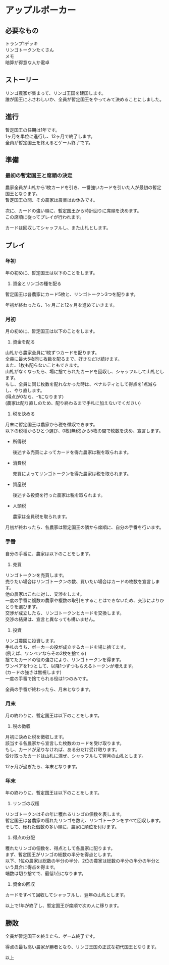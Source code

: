 アップルポーカー
================

## 必要なもの

トランプ1デッキ  
リンゴトークンたくさん  
メモ  
暗算が得意な人か電卓  


## ストーリー

リンゴ農家が集まって、リンゴ王国を建国します。  
誰が国王にふさわしいか、全員が暫定国王をやってみて決めることにしました。


## 進行

暫定国王の任期は1年です。  
1ヶ月を単位に進行し、12ヶ月で終了します。  
全員が暫定国王を終えるとゲーム終了です。


## 準備

### 最初の暫定国王と席順の決定

農家全員が山札から1枚カードを引き、一番強いカードを引いた人が最初の暫定国王となります。  
暫定国王の間、その農家は農業はお休みです。  

次に、カードの強い順に、暫定国王から時計回りに席順を決めます。  
この席順に従ってプレイが行われます。  

カードは回収してシャッフルし、また山札とします。


## プレイ

### 年初

年の初めに、暫定国王は以下のことをします。


1. 資金とリンゴの種を配る

  暫定国王は各農家にカード5枚と、リンゴトークン3つを配ります。


年初が終わったら、1ヶ月ごと12ヶ月を進めていきます。


### 月初

月の初めに、暫定国王は以下のことをします。

1. 資金を配る

  山札から農家全員に1枚ずつカードを配ります。  
  全員に最大5枚同じ枚数を配るまで、好きなだけ続けます。  
  また、1枚も配らないこともできます。  
  山札がなくなったら、場に捨てられたカードを回収し、シャッフルして山札とします。  
  もし、全員に同じ枚数を配れなかった時は、ペナルティとして得点を1点減らし、やり直します。  
  (得点が0なら、-1になります)  
  (農家は配り直しのため、配り終わるまで手札に加えないでください)  

1. 税を決める

  月末に暫定国王は農家から税を徴収できます。  
  以下の税種からひとつ選び、0枚(無税)から5枚の間で枚数を決め、宣言します。


  * 所得税

    後述する売買によってカードを得た農家は税を取られます。

  * 消費税

    売買によってリンゴトークンを得た農家は税を取られます。

  * 資産税

    後述する投資を行った農家は税を取られます。

  * 人頭税

    農家は全員税を取られます。


月初が終わったら、各農家は暫定国王の隣から席順に、自分の手番を行います。


### 手番

自分の手番に、農家は以下のことをします。

1. 売買

  リンゴトークンを売買します。  
  売りたい場合はリンゴトークンの数、買いたい場合はカードの枚数を宣言します。  
  他の農家はこれに対し、交渉をします。  
  一度の手番に複数の農家や複数の取引をすることはできないため、交渉によりひとりを選びます。  
  交渉が成立したら、リンゴトークンとカードを交換します。  
  交渉の結果は、宣言と異なっても構いません。  

1. 投資

  リンゴ農園に投資します。  
  手札のうち、ポーカーの役が成立するカードを場に捨てます。  
  (例えば、ワンペアならその2枚を捨てる)  
  捨てたカードの役の強さにより、リンゴトークンを得ます。  
  ワンペアを1つとして、以降1つずつもらえるトークンが増えます。  
  (カードの強さは無視します)  
  一度の手番で捨てられる役は1つのみです。  


全員の手番が終わったら、月末となります。


### 月末

月の終わりに、暫定国王は以下のことをします。


1. 税の徴収

  月初に決めた税を徴収します。  
  該当する各農家から宣言した枚数のカードを受け取ります。  
  もし、カードが足りなければ、ある分だけ受け取ります。  
  受け取ったカードは山札に混ぜ、シャッフルして翌月の山札とします。  


12ヶ月が過ぎたら、年末となります。


### 年末

年の終わりに、暫定国王は以下のことをします。


1. リンゴの収穫

  リンゴトークンはその年に穫れるリンゴの個数を表します。  
  暫定国王は各農家の穫れたリンゴを数え、リンゴトークンをすべて回収します。  
  そして、穫れた個数の多い順に、農家に順位を付けます。  

1. 得点の分配

  穫れたリンゴの個数を、得点として各農家に配ります。  
  まず、暫定国王がリンゴの総数の半分を得点とします。  
  以下、1位の農家は総数の半分の半分、2位の農家は総数の半分の半分の半分という具合に得点を得ます。  
  端数は切り捨てで、最低1点になります。  

1. 資金の回収

  カードをすべて回収してシャッフルし、翌年の山札とします。


以上で1年が終了し、暫定国王が席順で次の人に移ります。


## 勝敗

全員が暫定国王を終えたら、ゲーム終了です。

得点の最も高い農家が勝者となり、リンゴ王国の正式な初代国王となります。


以上

